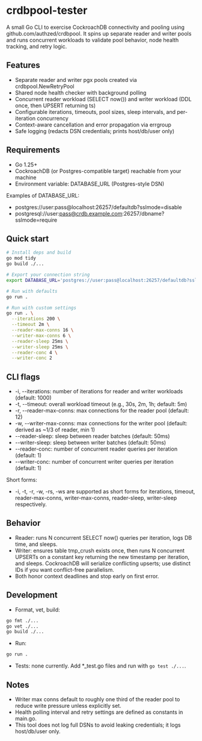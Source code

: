 # crdbpool-tester

A small Go CLI to exercise CockroachDB connectivity and pooling using github.com/authzed/crdbpool. It spins up separate reader and writer pools and runs concurrent workloads to validate pool behavior, node health tracking, and retry logic.

## Features
- Separate reader and writer pgx pools created via crdbpool.NewRetryPool
- Shared node health checker with background polling
- Concurrent reader workload (SELECT now()) and writer workload (DDL once, then UPSERT returning ts)
- Configurable iterations, timeouts, pool sizes, sleep intervals, and per-iteration concurrency
- Context-aware cancellation and error propagation via errgroup
- Safe logging (redacts DSN credentials; prints host/db/user only)

## Requirements
- Go 1.25+
- CockroachDB (or Postgres-compatible target) reachable from your machine
- Environment variable: DATABASE_URL (Postgres-style DSN)

Examples of DATABASE_URL:
- postgres://user:pass@localhost:26257/defaultdb?sslmode=disable
- postgresql://user:pass@crdb.example.com:26257/dbname?sslmode=require

## Quick start
```bash
# Install deps and build
go mod tidy
go build ./...

# Export your connection string
export DATABASE_URL='postgres://user:pass@localhost:26257/defaultdb?sslmode=disable'

# Run with defaults
go run .

# Run with custom settings
go run . \
  --iterations 200 \
  --timeout 2m \
  --reader-max-conns 16 \
  --writer-max-conns 6 \
  --reader-sleep 25ms \
  --writer-sleep 25ms \
  --reader-conc 4 \
  --writer-conc 2
```

## CLI flags
- -i, --iterations: number of iterations for reader and writer workloads (default: 1000)
- -t, --timeout: overall workload timeout (e.g., 30s, 2m, 1h; default: 5m)
- -r, --reader-max-conns: max connections for the reader pool (default: 12)
- -w, --writer-max-conns: max connections for the writer pool (default: derived as ~1/3 of reader, min 1)
- --reader-sleep: sleep between reader batches (default: 50ms)
- --writer-sleep: sleep between writer batches (default: 50ms)
- --reader-conc: number of concurrent reader queries per iteration (default: 1)
- --writer-conc: number of concurrent writer queries per iteration (default: 1)

Short forms:
- -i, -t, -r, -w, -rs, -ws are supported as short forms for iterations, timeout, reader-max-conns, writer-max-conns, reader-sleep, writer-sleep respectively.

## Behavior
- Reader: runs N concurrent SELECT now() queries per iteration, logs DB time, and sleeps.
- Writer: ensures table tmp_crush exists once, then runs N concurrent UPSERTs on a constant key returning the new timestamp per iteration, and sleeps. CockroachDB will serialize conflicting upserts; use distinct IDs if you want conflict-free parallelism.
- Both honor context deadlines and stop early on first error.

## Development
- Format, vet, build:
```bash
go fmt ./...
go vet ./...
go build ./...
```
- Run:
```bash
go run .
```
- Tests: none currently. Add *_test.go files and run with `go test ./...`.

## Notes
- Writer max conns default to roughly one third of the reader pool to reduce write pressure unless explicitly set.
- Health polling interval and retry settings are defined as constants in main.go.
- This tool does not log full DSNs to avoid leaking credentials; it logs host/db/user only.

